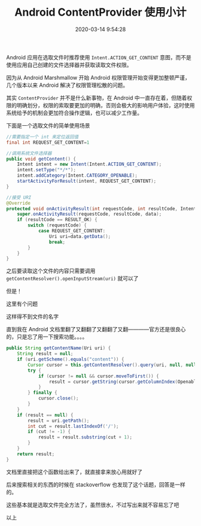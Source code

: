 ﻿---
title: Android ContentProvider 使用小计
date: 2020-03-14 9:54:28
categories:
- Tip
tags: 
- Android
- Code
---

Android 应用在选取文件时推荐使用 `Intent.ACTION_GET_CONTENT` 意图，而不是使用应用自己创建的文件选择器并获取读取文件权限。

因为从 Android Marshmallow 开始 Android 权限管理开始变得更加整顿严谨，几个版本以来  Android 解决了权限管理松散的问题。

其实 `ContentProvider` 并不是什么新事物，在 Android 中一直存在着，但随着权限的明确划分，权限的索取要更加的明确，否则会极大的影响用户体验，这时使用系统给予的机制会更加符合操作逻辑，也可以减少工作量。

<!-- more -->

下面是一个选取文件的简单使用场景


```java
//需要指定一个 int 来定位返回值
final int REQUEST_GET_CONTENT=1

//调用系统文件选择器
public void getContent() {
	Intent intent = new Intent(Intent.ACTION_GET_CONTENT);
	intent.setType("*/*");
	intent.addCategory(Intent.CATEGORY_OPENABLE);
	startActivityForResult(intent, REQUEST_GET_CONTENT);
}
```

```java
//接受 URI
@Override
protected void onActivityResult(int requestCode, int resultCode, Intent data) {
	super.onActivityResult(requestCode, resultCode, data);
	if (resultCode == RESULT_OK) {
		switch (requestCode) {
			case REQUEST_GET_CONTENT:
				Uri uri=data.getData();
				break;
		}
	}
}
```

之后要读取这个文件的内容只需要调用 `getContentResolver().openInputStream(uri)` 就可以了

但是！

这里有个问题

这样得不到文件的名字

直到我在 Android 文档里翻了又翻翻了又翻翻了又翻————官方还是很良心的，只是忘了用一下搜索功能。。。。

```java
public String getContentName(Uri uri) {
	String result = null;
	if (uri.getScheme().equals("content")) {
		Cursor cursor = this.getContentResolver().query(uri, null, null, null, null);
		try {
			if (cursor != null && cursor.moveToFirst()) {
				result = cursor.getString(cursor.getColumnIndex(OpenableColumns.DISPLAY_NAME));
			}
		} finally {
			cursor.close();
		}
	}
	if (result == null) {
		result = uri.getPath();
		int cut = result.lastIndexOf('/');
		if (cut != -1) {
			result = result.substring(cut + 1);
		}
	}
	return result;
}

```

文档里直接把这个函数给出来了，就直接拿来放心用就好了

后来搜索相关的东西的时候在 stackoverflow 也发现了这个话题，回答是一样的。

这些基本就是选取文件完全方法了，虽然很水，不过写出来就不容易忘了吧

以上
